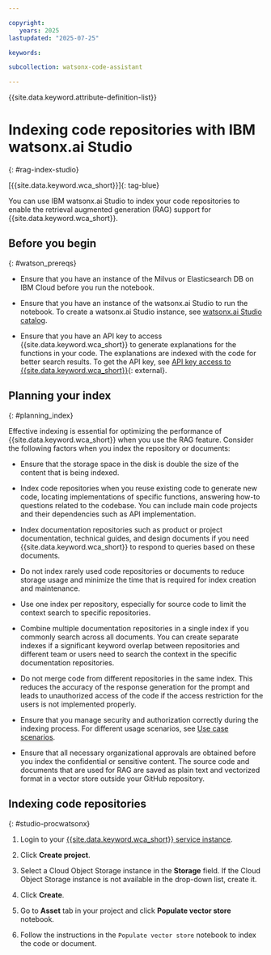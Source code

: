 ```yaml
---

copyright:
   years: 2025
lastupdated: "2025-07-25"

keywords: 

subcollection: watsonx-code-assistant

---
```


{{site.data.keyword.attribute-definition-list}}

# Indexing code repositories with IBM watsonx.ai Studio
{: #rag-index-studio}

[{{site.data.keyword.wca_short}}]{: tag-blue}
 
You can use IBM watsonx.ai Studio to index your code repositories to enable the retrieval augmented generation (RAG) support for {{site.data.keyword.wca_short}}.

## Before you begin
{: #watson_prereqs}

- Ensure that you have an instance of the Milvus or Elasticsearch DB on IBM Cloud before you run the notebook.

- Ensure that you have an instance of the watsonx.ai Studio to run the notebook. To create a watsonx.ai Studio instance, see [watsonx.ai Studio catalog](https://cloud.ibm.com/catalog/services/watsonxai-studio).

- Ensure that you have an API key to access {{site.data.keyword.wca_short}} to generate explanations for the functions in your code. The explanations are indexed with the code for better search results. To get the API key, see [API key access to {{site.data.keyword.wca_short}}](https://github.ibm.com/code-assistant/wca-api/issues/new/choose){: external}.

## Planning your index
{: #planning_index}

Effective indexing is essential for optimizing the performance of {{site.data.keyword.wca_short}} when you use the RAG feature. Consider the following factors when you index the repository or documents:

- Ensure that the storage space in the disk is double the size of the content that is being indexed.

- Index code repositories when you reuse existing code to generate new code, locating implementations of specific functions, answering how-to questions related to the codebase. You can include main code projects and their dependencies such as API implementation.

- Index documentation repositories such as product or project documentation, technical guides, and design documents if you need {{site.data.keyword.wca_short}} to respond to queries based on these documents.

- Do not index rarely used code repositories or documents to reduce storage usage and minimize the time that is required for index creation and maintenance.

- Use one index per repository, especially for source code to limit the context search to specific repositories.

- Combine multiple documentation repositories in a single index if you commonly search across all documents. You can create separate indexes if a significant keyword overlap between repositories and different team or users need to search the context in the specific documentation repositories.
   
- Do not merge code from different repositories in the same index. This reduces the accuracy of the response generation for the prompt and leads to unauthorized access of the code if the access restriction for the users is not implemented properly.

- Ensure that you manage security and authorization correctly during the indexing process. For different usage scenarios, see [Use case scenarios](/docs/watsonx-code-assistant?topic=watsonx-code-assistant-rag-overview#rag_usecase).

- Ensure that all necessary organizational approvals are obtained before you index the confidential or sensitive content. The source code and documents that are used for RAG are saved as plain text and vectorized format in a vector store outside your GitHub repository.

## Indexing code repositories
{: #studio-procwatsonx}

1. Login to your [{{site.data.keyword.wca_short}} service instance](https://dataplatform.cloud.ibm.com/exchange/public/entry/view/6b610fcb-7308-456f-884c-9e5ec456218a?context=wx).

1. Click **Create project**.

1. Select a Cloud Object Storage instance in the **Storage** field. If the Cloud Object Storage instance is not available in the drop-down list, create it.

1. Click **Create**.

1. Go to **Asset** tab in your project and click **Populate vector store** notebook.

1. Follow the instructions in the `Populate vector store` notebook to index the code or document.
